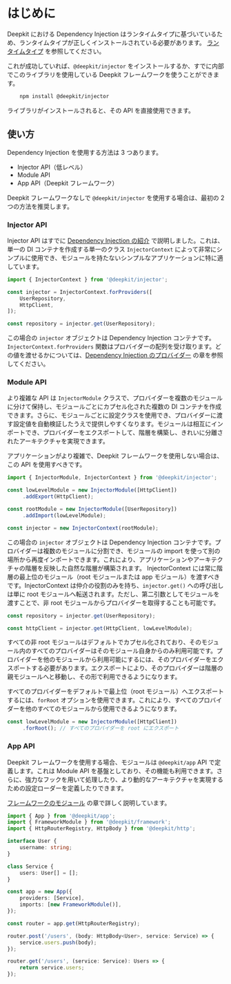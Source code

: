 # はじめに

Deepkit における Dependency Injection はランタイムタイプに基づいているため、ランタイムタイプが正しくインストールされている必要があります。 [ランタイムタイプ](../runtime-types/getting-started.md) を参照してください。

これが成功していれば、`@deepkit/injector` をインストールするか、すでに内部でこのライブラリを使用している Deepkit フレームワークを使うことができます。

```sh
	npm install @deepkit/injector
```

ライブラリがインストールされると、その API を直接使用できます。


## 使い方

Dependency Injection を使用する方法は 3 つあります。

* Injector API（低レベル）
* Module API
* App API（Deepkit フレームワーク）

Deepkit フレームワークなしで `@deepkit/injector` を使用する場合は、最初の 2 つの方法を推奨します。

### Injector API

Injector API はすでに [Dependency Injection の紹介](../dependency-injection) で説明しました。これは、単一の DI コンテナを作成する単一のクラス `InjectorContext` によって非常にシンプルに使用でき、モジュールを持たないシンプルなアプリケーションに特に適しています。

```typescript
import { InjectorContext } from '@deepkit/injector';

const injector = InjectorContext.forProviders([
    UserRepository,
    HttpClient,
]);

const repository = injector.get(UserRepository);
```

この場合の `injector` オブジェクトは Dependency Injection コンテナです。`InjectorContext.forProviders` 関数はプロバイダーの配列を受け取ります。どの値を渡せるかについては、[Dependency Injection のプロバイダー](dependency-injection.md#di-providers) の章を参照してください。

### Module API

より複雑な API は `InjectorModule` クラスで、プロバイダーを複数のモジュールに分けて保持し、モジュールごとにカプセル化された複数の DI コンテナを作成できます。さらに、モジュールごとに設定クラスを使用でき、プロバイダーに渡す設定値を自動検証したうえで提供しやすくなります。モジュールは相互にインポートでき、プロバイダーをエクスポートして、階層を構築し、きれいに分離されたアーキテクチャを実現できます。

アプリケーションがより複雑で、Deepkit フレームワークを使用しない場合は、この API を使用すべきです。

```typescript
import { InjectorModule, InjectorContext } from '@deepkit/injector';

const lowLevelModule = new InjectorModule([HttpClient])
     .addExport(HttpClient);

const rootModule = new InjectorModule([UserRepository])
     .addImport(lowLevelModule);

const injector = new InjectorContext(rootModule);
```

この場合の `injector` オブジェクトは Dependency Injection コンテナです。プロバイダーは複数のモジュールに分割でき、モジュールの import を使って別の場所から再度インポートできます。これにより、アプリケーションやアーキテクチャの階層を反映した自然な階層が構築されます。
InjectorContext には常に階層の最上位のモジュール（root モジュールまたは app モジュール）を渡すべきです。InjectorContext は仲介の役割のみを持ち、`injector.get()` への呼び出しは単に root モジュールへ転送されます。ただし、第二引数としてモジュールを渡すことで、非 root モジュールからプロバイダーを取得することも可能です。

```typescript
const repository = injector.get(UserRepository);

const httpClient = injector.get(HttpClient, lowLevelModule);
```

すべての非 root モジュールはデフォルトでカプセル化されており、そのモジュール内のすべてのプロバイダーはそのモジュール自身からのみ利用可能です。プロバイダーを他のモジュールから利用可能にするには、そのプロバイダーをエクスポートする必要があります。エクスポートにより、そのプロバイダーは階層の親モジュールへと移動し、その形で利用できるようになります。

すべてのプロバイダーをデフォルトで最上位（root モジュール）へエクスポートするには、`forRoot` オプションを使用できます。これにより、すべてのプロバイダーを他のすべてのモジュールから使用できるようになります。

```typescript
const lowLevelModule = new InjectorModule([HttpClient])
     .forRoot(); // すべてのプロバイダーを root にエクスポート
```

### App API

Deepkit フレームワークを使用する場合、モジュールは `@deepkit/app` API で定義します。これは Module API を基盤としており、その機能も利用できます。さらに、強力なフックを用いて処理したり、より動的なアーキテクチャを実現するための設定ローダーを定義したりできます。

[フレームワークのモジュール](../app/modules.md) の章で詳しく説明しています。

```typescript
import { App } from '@deepkit/app';
import { FrameworkModule } from '@deepkit/framework';
import { HttpRouterRegistry, HttpBody } from '@deepkit/http';

interface User {
    username: string;
}

class Service {
    users: User[] = [];
}

const app = new App({
    providers: [Service],
    imports: [new FrameworkModule()],
});

const router = app.get(HttpRouterRegistry);

router.post('/users', (body: HttpBody<User>, service: Service) => {
    service.users.push(body);
});

router.get('/users', (service: Service): Users => {
    return service.users;
});
```